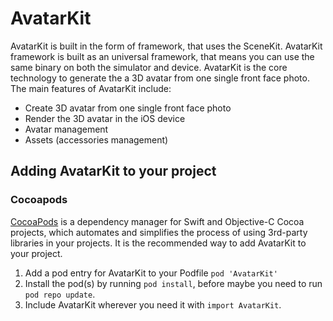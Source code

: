 # AvatarKit

AvatarKit is built in the form of framework, that uses the SceneKit.
AvatarKit framework is built as an universal framework, that means you can use the same binary on both the simulator and device.
AvatarKit is the core technology to generate the a 3D avatar from one single front face photo.
The main features of AvatarKit include:

* Create 3D avatar from one single front face photo
* Render the 3D avatar in the iOS device
* Avatar management
* Assets (accessories management)

## Adding AvatarKit to your project

### Cocoapods

[CocoaPods](http://cocoapods.org) is a dependency manager for Swift and Objective-C Cocoa projects, which automates and simplifies the process of using 3rd-party libraries in your projects.
It is the recommended way to add AvatarKit to your project.

1. Add a pod entry for AvatarKit to your Podfile `pod 'AvatarKit'`
2. Install the pod(s) by running `pod install`, before maybe you need to run `pod repo update`.
3. Include AvatarKit wherever you need it with `import AvatarKit`.
